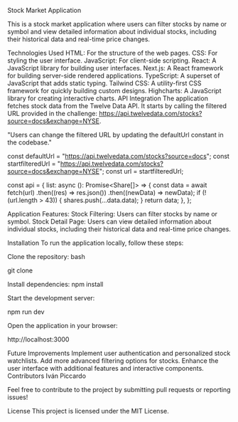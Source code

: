 Stock Market Application

This is a stock market application where users can filter stocks by name or symbol and view detailed information about individual stocks, including their historical data and real-time price changes.

Technologies Used
HTML: For the structure of the web pages.
CSS: For styling the user interface.
JavaScript: For client-side scripting.
React: A JavaScript library for building user interfaces.
Next.js: A React framework for building server-side rendered applications.
TypeScript: A superset of JavaScript that adds static typing.
Tailwind CSS: A utility-first CSS framework for quickly building custom designs.
Highcharts: A JavaScript library for creating interactive charts.
API Integration
The application fetches stock data from the Twelve Data API. It starts by calling the filtered URL provided in the challenge: https://api.twelvedata.com/stocks?source=docs&exchange=NYSE.

"Users can change the filtered URL by updating the defaultUrl constant in the codebase."

const defaultUrl = "https://api.twelvedata.com/stocks?source=docs";
const startfilteredUrl = "https://api.twelvedata.com/stocks?source=docs&exchange=NYSE";
const url = startfilteredUrl;

const api = {
list: async (): Promise<Share[]> => {
const data = await fetch(url)
.then((res) => res.json())
.then((newData) => newData);
if (!(url.length > 43)) {
shares.push(...data.data);
}
return data;
},
};

Application Features:
Stock Filtering: Users can filter stocks by name or symbol.
Stock Detail Page: Users can view detailed information about individual stocks, including their historical data and real-time price changes.

Installation
To run the application locally, follow these steps:

Clone the repository:
bash

git clone <repository-url>

Install dependencies:
npm install

Start the development server:

npm run dev

Open the application in your browser:

http://localhost:3000

Future Improvements
Implement user authentication and personalized stock watchlists.
Add more advanced filtering options for stocks.
Enhance the user interface with additional features and interactive components.
Contributors
Iván Piccardo

Feel free to contribute to the project by submitting pull requests or reporting issues!

License
This project is licensed under the MIT License.
